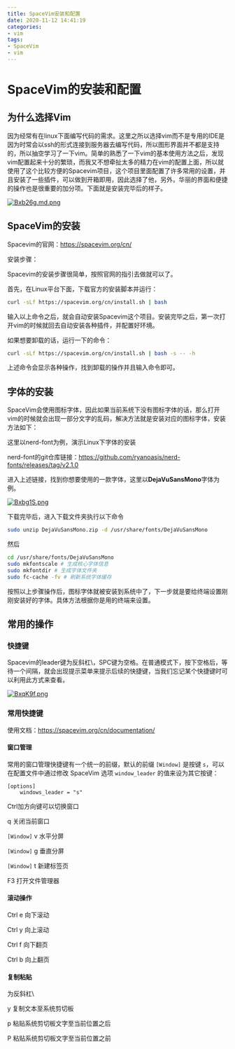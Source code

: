 ```yaml
---
title: SpaceVim安装和配置
date: 2020-11-12 14:41:19
categories:
- vim
tags:
- SpaceVim
- vim
---
```


# SpaceVim的安装和配置

## 为什么选择Vim

因为经常有在linux下面编写代码的需求。这里之所以选择vim而不是专用的IDE是因为时常会以ssh的形式连接到服务器去编写代码，所以图形界面并不都是支持的，所以抽空学习了一下vim。简单的熟悉了一下vim的基本使用方法之后，发现vim配置起来十分的繁琐，而我又不想牵扯太多的精力在vim的配置上面，所以就使用了这个比较方便的Spacevim项目，这个项目里面配置了许多常用的设置，并且安装了一些插件，可以做到开箱即用，因此选择了他，另外，华丽的界面和便捷的操作也是很重要的加分项。下面就是安装完毕后的样子。

[![Bxb26g.md.png](https://s3.ax1x.com/2020/11/12/Bxb26g.md.png)](https://imgchr.com/i/Bxb26g)

## SpaceVim的安装

Spacevim的官网：https://spacevim.org/cn/

安装步骤：

Spacevim的安装步骤很简单，按照官网的指引去做就可以了。

首先，在Linux平台下面，下载官方的安装脚本并运行：

```bash
curl -sLf https://spacevim.org/cn/install.sh | bash
```

输入以上命令之后，就会自动安装Spacevim这个项目。安装完毕之后，第一次打开vim的时候就回去自动安装各种插件，并配置好环境。

如果想要卸载的话，运行一下的命令：

```bash
curl -sLf https://spacevim.org/cn/install.sh | bash -s -- -h
```

上述命令会显示各种操作，找到卸载的操作并且输入命令即可。



## 字体的安装

SpaceVim会使用图标字体，因此如果当前系统下没有图标字体的话，那么打开vim的时候就会出现一部分文字的乱码，解决方法就是安装对应的图标字体，安装方法如下：

这里以nerd-font为例，演示Linux下字体的安装

nerd-font的git仓库链接：https://github.com/ryanoasis/nerd-fonts/releases/tag/v2.1.0

进入上述链接，找到你想要使用的一款字体，这里以**DejaVuSansMono**字体为例。

[![Bxbg1S.png](https://s3.ax1x.com/2020/11/12/Bxbg1S.png)](https://imgchr.com/i/Bxbg1S)

下载完毕后，进入下载文件夹执行以下命令

```bash
sudo unzip DejaVuSansMono.zip -d /usr/share/fonts/DejaVuSansMono
```

然后

```bash
cd /usr/share/fonts/DejaVuSansMono
sudo mkfontscale # 生成核心字体信息
sudo mkfontdir # 生成字体文件夹
sudo fc-cache -fv # 刷新系统字体缓存
```

按照以上步骤操作后，图标字体就被安装到系统中了，下一步就是要给终端设置刚刚安装好的字体。具体方法根据你是用的终端来设置。

## 常用的操作

### 快捷键

Spacevim的leader键为反斜杠\，SPC键为空格。在普通模式下，按下空格后，等待一个间隔，就会出现提示菜单来提示后续的快捷键，当我们忘记某个快捷键时可以利用此方式来查看。

[![BxqK9f.png](https://s3.ax1x.com/2020/11/12/BxqK9f.png)](https://imgchr.com/i/BxqK9f)

### 常用快捷键

使用文档：https://spacevim.org/cn/documentation/

#### 窗口管理

常用的窗口管理快捷键有一个统一的前缀，默认的前缀 `[Window]` 是按键 `s`，可以在配置文件中通过修改 SpaceVim 选项 `window_leader` 的值来设为其它按键：

```
[options]
    windows_leader = "s"
```

Ctrl加方向键可以切换窗口

q  关闭当前窗口

`[Window]` v 水平分屏

`[Window]` g 垂直分屏

`[Window]` t  新建标签页 

F3 打开文件管理器

#### 滚动操作

Ctrl e  向下滚动

Ctrl y 向上滚动

Ctrl f 向下翻页

Ctrl b 向上翻页

#### 复制粘贴

<leader> 为反斜杠\

<leader> y 复制文本至系统剪切板

<Leader> p 粘贴系统剪切板文字至当前位置之后

<Leader> P 粘贴系统剪切板文字至当前位置之前

